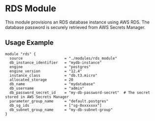 # RDS Module

This module provisions an RDS database instance using AWS RDS. The database password is securely retrieved from AWS Secrets Manager.

## Usage Example

```hcl
module "rds" {
  source                   = "./modules/rds_module"
  db_instance_identifier   = "mydb-instance"
  engine                   = "postgres"
  engine_version           = "12.4"
  instance_class           = "db.t3.micro"
  allocated_storage        = 20
  db_name                  = "mydatabase"
  db_username              = "admin"
  db_password_secret_id    = "my-db-password-secret"  # The secret stored in AWS Secrets Manager
  parameter_group_name     = "default.postgres"
  db_sg_ids                = ["sg-0xxxxxxx"]
  db_subnet_group_name     = "my-db-subnet-group"
}
